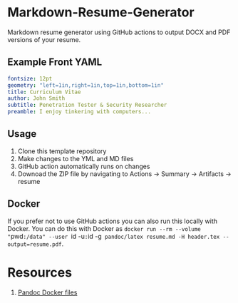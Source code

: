 # Markdown-Resume-Generator

Markdown resume generator using GitHub actions to output DOCX and PDF versions of your resume.

## Example Front YAML

```yaml
fontsize: 12pt
geometry: "left=1in,right=1in,top=1in,bottom=1in"
title: Curriculum Vitae
author: John Smith
subtitle: Penetration Tester & Security Researcher
preamble: I enjoy tinkering with computers...
```

## Usage

1. Clone this template repository
2. Make changes to the YML and MD files
3. GitHub action automatically runs on changes
4. Downoad the ZIP file by navigating to Actions -> Summary -> Artifacts -> resume

## Docker

If you prefer not to use GitHub actions you can also run this locally with Docker. You can do this with Docker as `docker run --rm --volume "`pwd`:/data" --user `id -u`:`id -g` pandoc/latex resume.md -H header.tex --output=resume.pdf`.

# Resources

1. [Pandoc Docker files](https://github.com/pandoc/dockerfiles)
